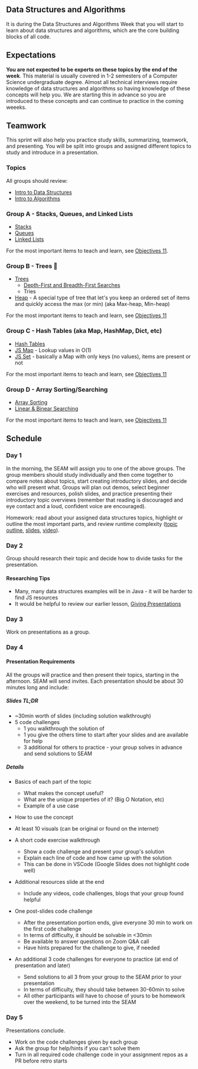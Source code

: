 ## Data Structures and Algorithms

It is during the Data Structures and Algorithms Week that you will start to learn about data structures and algorithms, which are the core building blocks of all code.

## Expectations

**You are not expected to be experts on these topics by the end of the week**. This material is usually covered in 1-2 semesters of a Computer Science undergraduate degree. Almost all technical interviews require knowledge of data structures and algorithms so having knowledge of these concepts will help you. We are starting this in advance so you are introduced to these concepts and can continue to practice in the coming weeeks.

## Teamwork

This sprint will also help you practice study skills, summarizing, teamwork, and presenting. You will be split into groups and assigned different topics to study and introduce in a presentation.

### Topics

All groups should review:

- [Intro to Data Structures](../data-structures/intro-to-data-structures.md)
- [Intro to Algorithms](../algorithms/intro-to-algorithms.md)

### Group A - Stacks, Queues, and Linked Lists

- [Stacks](../data-structures/stack.md)
- [Queues](../data-structures/queues.md)
- [Linked Lists](../data-structures/linked-lists.md)

For the most important items to teach and learn, see [Objectives 11](../objectives/11.md#stacks--queues--linked-lists).

### Group B - Trees 🌲

- [Trees](../data-structures/trees.md)
  - [Depth-First and Breadth-First Searches](../algorithms/searching.md#materials)
  - Tries
- [Heap](https://en.wikipedia.org/wiki/Binary_heap) - A special type of tree that let's you keep an ordered set of items and quickly access the max (or min) (aka Max-heap, Min-heap)

For the most important items to teach and learn, see [Objectives 11](../objectives/11.md#trees)

### Group C - Hash Tables (aka Map, HashMap, Dict, etc)

- [Hash Tables](../data-structures/hash-tables.md)
- [JS Map](../javascript/javascript-maps.md) - Lookup values in O(1)
- [JS Set](../javascript/javascript-maps.md#set) - basically a Map with only keys (no values), items are present or not

For the most important items to teach and learn, see [Objectives 11](../objectives/11.md#hash-table)

### Group D - Array Sorting/Searching

- [Array Sorting](../algorithms/sorting.md)
- [Linear & Binear Searching](../algorithms/searching.md#materials)

For the most important items to teach and learn, see [Objectives 11](../objectives/11.md#array-sortingsearching)

## Schedule

### Day 1

In the morning, the SEAM will assign you to one of the above groups. The group members should study individually and then come together to compare notes about topics, start creating introductory slides, and decide who will present what. Groups will plan out demos, select beginner exercises and resources, polish slides, and practice presenting their introductory topic overviews (remember that reading is discouraged and eye contact and a loud, confident voice are encouraged).

Homework: read about your assigned data structures topics, highlight or outline the most important parts, and review runtime complexity ([topic outline](../runtime-complexity/runtime-complexity.md), [slides](https://drive.google.com/open?id=1ZcOdekB_aP59huZdp4X0u6EfUJKgxzK7y8LqCmzSLC8), [video](https://drive.google.com/open?id=1ZoHxJMUiKOKPqu69vX3b_aeYGlDlRL6n)).

### Day 2

Group should research their topic and decide how to divide tasks for the presentation.

#### Researching Tips

- Many, many data structures examples will be in Java - it will be harder to find JS resources
- It would be helpful to review our earlier lesson, [Giving Presentations](../giving-presentations/giving-presentations.md)

### Day 3

Work on presentations as a group.

### Day 4

#### Presentation Requirements

All the groups will practice and then present their topics, starting in the afternoon. SEAM will send invites. Each presentation should be about 30 minutes long and include:

##### Slides TL;DR

- ~30min worth of slides (including solution walkthrough)
- 5 code challenges
  - 1 you walkthrough the solution of
  - 1 you give the others time to start after your slides and are available for help
  - 3 additional for others to practice - your group solves in advance and send solutions to SEAM

##### Details

- Basics of each part of the topic
  - What makes the concept useful?
  - What are the unique properties of it? (Big O Notation, etc)
  - Example of a use case
- How to use the concept
- At least 10 visuals (can be original or found on the internet)
- A short code exercise walkthrough
  - Show a code challenge and present your group's solution
  - Explain each line of code and how came up with the solution
  - This can be done in VSCode (Google Slides does not highlight code well)
- Additional resources slide at the end
  - Include any videos, code challenges, blogs that your group found helpful
- One post-slides code challenge
  - After the presentation portion ends, give everyone 30 min to work on the first code challenge
  - In terms of difficulty, it should be solvable in <30min
  - Be available to answer questions on Zoom Q&A call
  - Have hints prepared for the challenge to give, if needed
- An additional 3 code challenges for everyone to practice (at end of presentation and later)

  - Send solutions to all 3 from your group to the SEAM prior to your presentation
  - In terms of difficulty, they should take between 30-60min to solve
  - All other participants will have to choose of yours to be homework over the weekend, to be turned into the SEAM

### Day 5

Presentations conclude.

- Work on the code challenges given by each group
- Ask the group for help/hints if you can't solve them
- Turn in all required code challenge code in your assignment repos as a PR before retro starts
